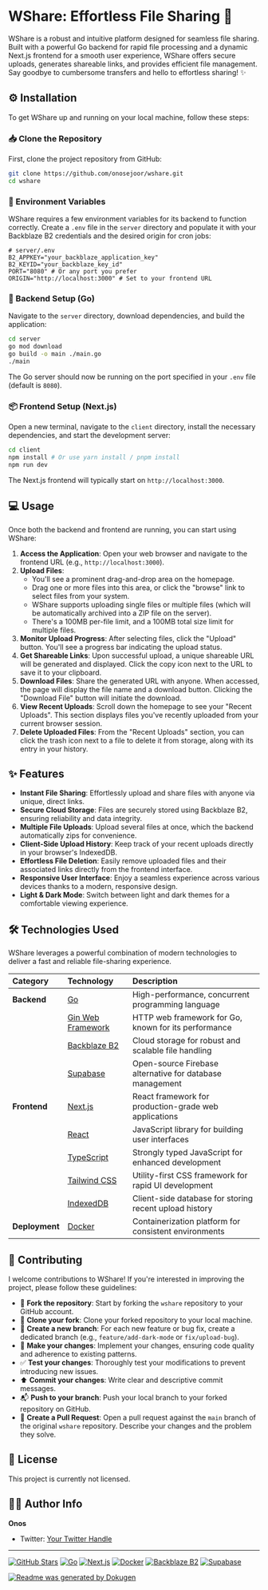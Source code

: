 # WShare: Effortless File Sharing 🚀

WShare is a robust and intuitive platform designed for seamless file sharing. Built with a powerful Go backend for rapid file processing and a dynamic Next.js frontend for a smooth user experience, WShare offers secure uploads, generates shareable links, and provides efficient file management. Say goodbye to cumbersome transfers and hello to effortless sharing! ✨

## ⚙️ Installation

To get WShare up and running on your local machine, follow these steps:

### 📥 Clone the Repository

First, clone the project repository from GitHub:

```bash
git clone https://github.com/onosejoor/wshare.git
cd wshare
```

### 🔐 Environment Variables

WShare requires a few environment variables for its backend to function correctly. Create a `.env` file in the `server` directory and populate it with your Backblaze B2 credentials and the desired origin for cron jobs:

```
# server/.env
B2_APPKEY="your_backblaze_application_key"
B2_KEYID="your_backblaze_key_id"
PORT="8080" # Or any port you prefer
ORIGIN="http://localhost:3000" # Set to your frontend URL
```

### 🚀 Backend Setup (Go)

Navigate to the `server` directory, download dependencies, and build the application:

```bash
cd server
go mod download
go build -o main ./main.go
./main
```

The Go server should now be running on the port specified in your `.env` file (default is `8080`).

### 📦 Frontend Setup (Next.js)

Open a new terminal, navigate to the `client` directory, install the necessary dependencies, and start the development server:

```bash
cd client
npm install # Or use yarn install / pnpm install
npm run dev
```

The Next.js frontend will typically start on `http://localhost:3000`.

## 💻 Usage

Once both the backend and frontend are running, you can start using WShare:

1.  **Access the Application**: Open your web browser and navigate to the frontend URL (e.g., `http://localhost:3000`).
2.  **Upload Files**:
    *   You'll see a prominent drag-and-drop area on the homepage.
    *   Drag one or more files into this area, or click the "browse" link to select files from your system.
    *   WShare supports uploading single files or multiple files (which will be automatically archived into a ZIP file on the server).
    *   There's a 100MB per-file limit, and a 100MB total size limit for multiple files.
3.  **Monitor Upload Progress**: After selecting files, click the "Upload" button. You'll see a progress bar indicating the upload status.
4.  **Get Shareable Links**: Upon successful upload, a unique shareable URL will be generated and displayed. Click the copy icon next to the URL to save it to your clipboard.
5.  **Download Files**: Share the generated URL with anyone. When accessed, the page will display the file name and a download button. Clicking the "Download File" button will initiate the download.
6.  **View Recent Uploads**: Scroll down the homepage to see your "Recent Uploads". This section displays files you've recently uploaded from your current browser session.
7.  **Delete Uploaded Files**: From the "Recent Uploads" section, you can click the trash icon next to a file to delete it from storage, along with its entry in your history.

## ✨ Features

*   **Instant File Sharing**: Effortlessly upload and share files with anyone via unique, direct links.
*   **Secure Cloud Storage**: Files are securely stored using Backblaze B2, ensuring reliability and data integrity.
*   **Multiple File Uploads**: Upload several files at once, which the backend automatically zips for convenience.
*   **Client-Side Upload History**: Keep track of your recent uploads directly in your browser's IndexedDB.
*   **Effortless File Deletion**: Easily remove uploaded files and their associated links directly from the frontend interface.
*   **Responsive User Interface**: Enjoy a seamless experience across various devices thanks to a modern, responsive design.
*   **Light & Dark Mode**: Switch between light and dark themes for a comfortable viewing experience.

## 🛠️ Technologies Used

WShare leverages a powerful combination of modern technologies to deliver a fast and reliable file-sharing experience.

| Category   | Technology   | Description                                            |
| :--------- | :----------- | :----------------------------------------------------- |
| **Backend**  | [Go](https://go.dev/)          | High-performance, concurrent programming language      |
|            | [Gin Web Framework](https://gin-gonic.com/) | HTTP web framework for Go, known for its performance   |
|            | [Backblaze B2](https://www.backblaze.com/b2/cloud-storage.html) | Cloud storage for robust and scalable file handling    |
|            | [Supabase](https://supabase.com/)  | Open-source Firebase alternative for database management |
| **Frontend** | [Next.js](https://nextjs.org/)     | React framework for production-grade web applications  |
|            | [React](https://react.dev/)        | JavaScript library for building user interfaces        |
|            | [TypeScript](https://www.typescriptlang.org/) | Strongly typed JavaScript for enhanced development     |
|            | [Tailwind CSS](https://tailwindcss.com/) | Utility-first CSS framework for rapid UI development   |
|            | [IndexedDB](https://developer.mozilla.org/en-US/docs/Web/API/IndexedDB_API) | Client-side database for storing recent upload history |
| **Deployment** | [Docker](https://www.docker.com/) | Containerization platform for consistent environments  |

## 👋 Contributing

I welcome contributions to WShare! If you're interested in improving the project, please follow these guidelines:

*   🍴 **Fork the repository**: Start by forking the `wshare` repository to your GitHub account.
*   🌲 **Clone your fork**: Clone your forked repository to your local machine.
*   🌿 **Create a new branch**: For each new feature or bug fix, create a dedicated branch (e.g., `feature/add-dark-mode` or `fix/upload-bug`).
*   📝 **Make your changes**: Implement your changes, ensuring code quality and adherence to existing patterns.
*   ✅ **Test your changes**: Thoroughly test your modifications to prevent introducing new issues.
*   ⬆️ **Commit your changes**: Write clear and descriptive commit messages.
*   📬 **Push to your branch**: Push your local branch to your forked repository on GitHub.
*   🤝 **Create a Pull Request**: Open a pull request against the `main` branch of the original `wshare` repository. Describe your changes and the problem they solve.

## 📄 License

This project is currently not licensed.

## 🧑‍💻 Author Info

**Onos**
*   Twitter: [Your Twitter Handle](https://twitter.com/DevText16)

---

[![GitHub Stars](https://img.shields.io/github/stars/onosejoor/wshare?style=for-the-badge&color=FED049)](https://github.com/onosejoor/wshare/stargazers)
[![Go](https://img.shields.io/badge/Go-00ADD8?style=for-the-badge&logo=go&logoColor=white)](https://go.dev/)
[![Next.js](https://img.shields.io/badge/Next.js-000000?style=for-the-badge&logo=next.js&logoColor=white)](https://nextjs.org/)
[![Docker](https://img.shields.io/badge/Docker-2496ED?style=for-the-badge&logo=docker&logoColor=white)](https://www.docker.com/)
[![Backblaze B2](https://img.shields.io/badge/Backblaze%20B2-1B1B1B?style=for-the-badge&logo=backblaze&logoColor=white)](https://www.backblaze.com/b2/cloud-storage.html)
[![Supabase](https://img.shields.io/badge/Supabase-3ECF8E?style=for-the-badge&logo=supabase&logoColor=white)](https://supabase.com/)

[![Readme was generated by Dokugen](https://img.shields.io/badge/Readme%20was%20generated%20by-Dokugen-brightgreen)](https://www.npmjs.com/package/dokugen)